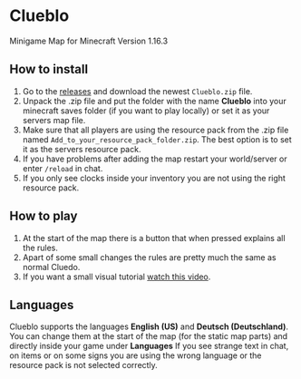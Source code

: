 # Clueblo
Minigame Map for Minecraft Version 1.16.3 

## How to install

 1. Go to the [releases](https://github.com/Fietje/Clueblo/releases) and download the newest `Clueblo.zip` file.
 2. Unpack the .zip file and put the folder with the name **Clueblo** into your minecraft saves folder (if you want to play locally) or set it as your servers map file.
 3. Make sure that all players are using the resource pack from the .zip file named `Add_to_your_resource_pack_folder.zip`. The best option is to set it as the servers resource pack.
 4. If you have problems after adding the map restart your world/server or enter `/reload` in chat.
 5. If you only see clocks inside your inventory you are not using the right resource pack.

## How to play

 1. At the start of the map there is a button that when pressed explains all the rules.
 2. Apart of some small changes the rules are pretty much the same as normal Cluedo.
 3. If you want a small visual tutorial [watch this video](https://youtu.be/XM1lAUJjDo4).

## Languages

Clueblo supports the languages **English (US)** and **Deutsch (Deutschland)**.
You can change them at the start of the map (for the static map parts) and directly inside your game under **Languages**
If you see strange text in chat, on items or on some signs you are using the wrong language or the resource pack is not selected correctly.
